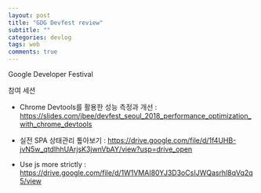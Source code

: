 ```yaml
---
layout: post
title: "GDG Devfest review"
subtitle: ""
categories: devlog
tags: web
comments: true
---
```


Google Developer Festival

참여 세션
- Chrome Devtools를 활용한 성능 측정과 개선 : https://slides.com/jbee/devfest_seoul_2018_performance_optimization_with_chrome_devtools

- 실전 SPA 상태관리 톺아보기 : https://drive.google.com/file/d/1f4UHB-jvN5w_qtdIhhUArjsK3jwnVbAY/view?usp=drive_open

- Use js more strictly : https://drive.google.com/file/d/1W1VMAI80YJ3D3oCsIJWQasrhl8qVq2q5/view

